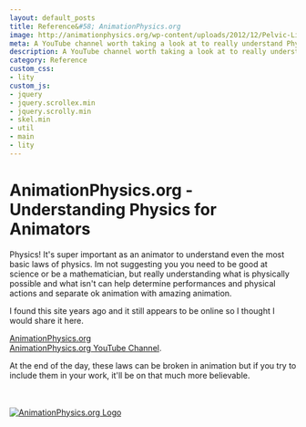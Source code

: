 ```yaml
---
layout: default_posts
title: Reference&#58; AnimationPhysics.org
image: http://animationphysics.org/wp-content/uploads/2012/12/Pelvic-List.jpg
meta: A YouTube channel worth taking a look at to really understand Physics, geared towards Animators!
description: A YouTube channel worth taking a look at to really understand Physics, geared towards Animators!
category: Reference
custom_css:
- lity
custom_js:
- jquery
- jquery.scrollex.min
- jquery.scrolly.min
- skel.min
- util
- main
- lity
---
```

<h1 class="major">AnimationPhysics.org - Understanding Physics for Animators</h1>
Physics! It's super important as an animator to understand even the most basic laws of physics. Im not suggesting you you need to be good at science or be a mathematician, but really understanding what is physically possible and what isn't can help determine performances and physical actions and separate ok animation with amazing animation. 

I found this site years ago and it still appears to be online so I thought I would share it here. 

[AnimationPhysics.org](http://animationphysics.org/)  
[AnimationPhysics.org YouTube Channel](https://www.youtube.com/user/AlejandroLuisGarcia/videos).   

At the end of the day, these laws can be broken in animation but if you try to include them in your work, it'll be on that much more believable. 


<br />
<br />

<div>
    <span class="image fit">
        <a href ="http://animationphysics.org/"><img src="http://animationphysics.org/wp-content/uploads/2012/12/Pelvic-List.jpg" alt="AnimationPhysics.org Logo"/></a>
    </span>
</div>









